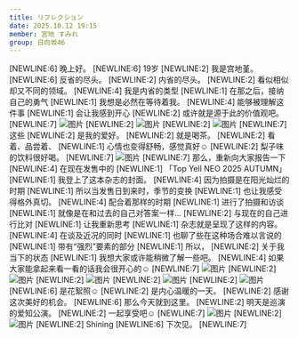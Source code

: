 ```yaml
---
title: リフレクション
date: 2025.10.12 19:15
member: 宮地 すみれ
group: 日向坂46
---
```


[NEWLINE:6]
晚上好。
[NEWLINE:6]
19岁
[NEWLINE:2]
我是宫地堇。
[NEWLINE:6]
反省的尽头。
[NEWLINE:2]
内省的尽头。
[NEWLINE:2]
看似相似却又不同的领域。
[NEWLINE:4]
我是内省的类型
[NEWLINE:1]
在那之后，接纳自己的勇气
[NEWLINE:1]
我想是必然在等待着我。
[NEWLINE:4]
能够被理解这件事
[NEWLINE:1]
会让我感到开心
[NEWLINE:2]
或许就是源于此的价值观吧。
[NEWLINE:7]
![图片](https://cdn.hinatazaka46.com/files/14/diary/official/member/moblog/202510/mobHYiWxW.jpg)
[NEWLINE:2]
![图片](https://cdn.hinatazaka46.com/files/14/diary/official/member/moblog/202510/mobQFcY4e.jpg)
[NEWLINE:2]
![图片](https://cdn.hinatazaka46.com/files/14/diary/official/member/moblog/202510/mobO44qsL.jpg)
[NEWLINE:7]
这些
[NEWLINE:2]
是我的爱好。
[NEWLINE:2]
就是喝茶。
[NEWLINE:2]
看着、品尝着、
[NEWLINE:1]
心情也变得舒畅，感觉真好︎☺︎
[NEWLINE:2]
梨子味的饮料很好喝。
[NEWLINE:7]
![图片](https://cdn.hinatazaka46.com/files/14/diary/official/member/moblog/202510/mobNIhSui.jpg)
[NEWLINE:7]
那么，重新向大家报告一下
[NEWLINE:4]
在现在发售中的
[NEWLINE:1]
「Top Yell NEO 2025 AUTUMN」
[NEWLINE:1]
我登上了这本杂志的封面。
[NEWLINE:4]
因为拍摄是在阳光灿烂的时期
[NEWLINE:1]
所以当发售日到来时，季节的变换
[NEWLINE:1]
也让我感受得格外真切。
[NEWLINE:4]
配合着那样的时期
[NEWLINE:1]
进行了拍摄和访谈
[NEWLINE:1]
就像是在和过去的自己对答案一样...
[NEWLINE:2]
与现在的自己进行比对
[NEWLINE:1]
让我重新思考
[NEWLINE:1]
杂志就是呈现了这样的内容。
[NEWLINE:4]
在谈及近况的同时
[NEWLINE:1]
也聊了些在这种场合难以言说的
[NEWLINE:1]
带有“强烈”要素的部分
[NEWLINE:1]
所以，
[NEWLINE:2]
关于我当下的状态
[NEWLINE:1]
我想大家或许能稍微了解一些吧。
[NEWLINE:4]
如果大家能拿起来看一看的话我会很开心的︎☺︎
[NEWLINE:7]
![图片](https://cdn.hinatazaka46.com/files/14/diary/official/member/moblog/202510/mobn9ihio.jpg)
[NEWLINE:2]
![图片](https://cdn.hinatazaka46.com/files/14/diary/official/member/moblog/202510/mobyrxQuD.jpg)
[NEWLINE:2]
![图片](https://cdn.hinatazaka46.com/files/14/diary/official/member/moblog/202510/mobZLdtLc.jpg)
[NEWLINE:2]
![图片](https://cdn.hinatazaka46.com/files/14/diary/official/member/moblog/202510/mobz16ZYJ.jpg)
[NEWLINE:2]
![图片](https://cdn.hinatazaka46.com/files/14/diary/official/member/moblog/202510/mobqOInJy.jpg)
[NEWLINE:6]
是花絮照︎☺︎
[NEWLINE:2]
是内心温暖的一天。
[NEWLINE:2]
感谢这次美好的机会。
[NEWLINE:6]
那么今天就到这里。
[NEWLINE:2]
明天是巡演的爱知公演。
[NEWLINE:2]
一起享受吧☺︎
[NEWLINE:7]
![图片](https://cdn.hinatazaka46.com/files/14/diary/official/member/moblog/202510/mobgy4cpI.jpg)
[NEWLINE:2]
![图片](https://cdn.hinatazaka46.com/files/14/diary/official/member/moblog/202510/mobpmWxli.jpg)
[NEWLINE:2]
Shining
[NEWLINE:6]
下次见。
[NEWLINE:7]